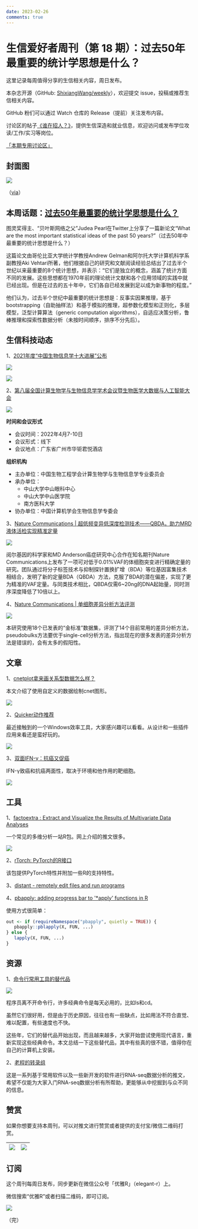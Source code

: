 ```yaml
---
date: 2023-02-26
comments: true
---
```


# 生信爱好者周刊（第 18 期）：过去50年最重要的统计学思想是什么？

这里记录每周值得分享的生信相关内容，周日发布。

本杂志开源（GitHub: [ShixiangWang/weekly](https://github.com/ShixiangWang/weekly)），欢迎提交 issue，投稿或推荐生信相关内容。

GitHub 粉们可以通过 Watch 仓库的 Release（提前）关注发布内容。

讨论区的帖子[《谁在招人？》](https://github.com/ShixiangWang/weekly/issues/2)，提供生信深造和就业信息，欢迎访问或发布学位攻读/工作/实习等岗位。

[「本期专用讨论区」](https://github.com/ShixiangWang/weekly/issues/456)

## 封面图

![](https://gitee.com/ShixiangWang/ImageCollection/raw/master/2022-2-19/1645279725781-iShot2022-02-19%2022.08.24.png)

（[via](https://pixabay.com/zh/photos/animal-puppy-dog-canine-pet-4085255/)）

## 本周话题：[过去50年最重要的统计学思想是什么？](https://mp.weixin.qq.com/s/_FuXZHmwTunEZ1kGgeoRSA)

图灵奖得主、“贝叶斯网络之父”Judea Pearl在Twitter上分享了一篇新论文“What are the most important statistical ideas of the past 50 years?”（过去50年中最重要的统计思想是什么？）

这篇论文由哥伦比亚大学统计学教授Andrew Gelman和阿尔托大学计算机科学系副教授Aki Vehtari所著，他们根据自己的研究和文献阅读经验总结出了过去半个世纪以来最重要的8个统计思想，并表示：“它们是独立的概念，涵盖了统计方面不同的发展。这些思想都在1970年前的理论统计文献和各个应用领域的实践中就已经出现。但是在过去的五十年中，它们各自已经发展到足以成为新事物的程度。”

他们认为，过去半个世纪中最重要的统计思想是：反事实因果推理，基于bootstrapping（自助抽样法）和基于模拟的推理，超参数化模型和正则化，多层模型，泛型计算算法（generic computation algorithms），自适应决策分析，鲁棒推理和探索性数据分析（未按时间顺序，排序不分先后）。

## 生信科技动态

1、[2021年度“中国生物信息学十大进展”公布](https://mp.weixin.qq.com/s/yUPY0XoHHqZb4dJkC7nCUg)


![](https://gitee.com/ShixiangWang/ImageCollection/raw/master/2022-2-19/1645279951685-image.png)

![](https://gitee.com/ShixiangWang/ImageCollection/raw/master/2022-2-19/1645279963729-image.png)


2、[第八届全国计算生物学与生物信息学学术会议暨生物医学大数据与人工智能大会](https://mp.weixin.qq.com/s/Dvg4-UIm2SXRQpbjjikt5g)


![](https://gitee.com/ShixiangWang/ImageCollection/raw/master/2022-2-19/1645280021020-image.png)

**时间和会议形式**

- 会议时间：2022年4月7-10日
- 会议形式：线下
- 会议地点：广东省广州市华钜君悦酒店

**组织机构**

- 主办单位：中国生物工程学会计算生物学与生物信息学专业委员会
- 承办单位：
  - 中山大学中山眼科中心
  - 中山大学中山医学院
  - 南方医科大学
- 协办单位：中国计算机学会生物信息学专委会

3、[Nature Communications | 超低频变异低深度检测技术——QBDA，助力MRD液体活检实现精准定量](https://mp.weixin.qq.com/s/uwM2ANd9BPIVb7jWLkqDig)


![](https://gitee.com/ShixiangWang/ImageCollection/raw/master/2022-2-19/1645280179894-image.png)


阅尔基因的科学家和MD Anderson癌症研究中心合作在知名期刊Nature Communications上发布了一项可对低于0.01%VAF的体细胞突变进行精确定量的研究。团队通过将分子标签技术与抑制探针置换扩增（BDA）等位基因富集技术相结合，发明了新的定量BDA（QBDA）方法，克服了BDA的潜在偏差，实现了更为精准的VAF定量。与同类技术相比，QBDA仅需6~20ng的DNA起始量，同时测序深度降低了10倍以上。 

4、[Nature Communications | 单细胞差异分析方法评测](https://mp.weixin.qq.com/s/dUedBCozMqmpL8ptXmf1HA)


![](https://gitee.com/ShixiangWang/ImageCollection/raw/master/2022-2-19/1645280258712-image.png)

本研究使用18个已发表的“金标准”数据集，评测了14个目前常用的差异分析方法，pseudobulks方法要优于single-cell分析方法，指出现在的很多发表的差异分析方法是错误的，会有太多的假阳性。

## 文章

1、[cnetplot拿来画关系型数据怎么样？](https://mp.weixin.qq.com/s/4fFt0-sjjwa18tG5qoeXHw)

本文介绍了使用自定义的数据绘制cnet图形。


![](https://gitee.com/ShixiangWang/ImageCollection/raw/master/2022-2-19/1645280410378-image.png)

2、[Quicker动作推荐](https://mp.weixin.qq.com/s/dBXkvaoXkYPSnTls1CS41g)

最近接触到的一个Windows效率工具，大家感兴趣可以看看。从设计和一些插件应用来看还是蛮好玩的。


![](https://gitee.com/ShixiangWang/ImageCollection/raw/master/2022-2-19/1645280511440-image.png)

3、[双面IFN-γ：抗癌又促癌](https://mp.weixin.qq.com/s?__biz=Mzg2OTczNjI0OQ==&mid=2247489298&idx=1&sn=0393e0fed1b70de903cbcee19b76ddb7&source=41#wechat_redirect)

IFN-γ致癌和抗癌两面性，取决于环境和他作用的靶细胞。


![](https://gitee.com/ShixiangWang/ImageCollection/raw/master/2022-2-19/1645280666802-image.png)


## 工具

1、[factoextra : Extract and Visualize the Results of Multivariate Data Analyses](https://github.com/kassambara/factoextra)

一个常见的多维分析一站R包。网上介绍的推文很多。

![](https://gitee.com/ShixiangWang/ImageCollection/raw/master/2022-2-19/1645280724741-image.png)

2、[rTorch: PyTorch的R接口](https://github.com/f0nzie/rTorch)

该包提供PyTorch特性并附加一些R的支持特性。

3、[distant - remotely edit files and run programs](https://github.com/chipsenkbeil/distant)

4、[pbapply: adding progress bar to '\*apply' functions in R](https://github.com/psolymos/pbapply)

使用方式很简单：

```r
out <- if (requireNamespace("pbapply", quietly = TRUE)) {
   pbapply::pblapply(X, FUN, ...)
} else {
   lapply(X, FUN, ...)
}
```


## 资源

1、[命令行常用工具的替代品](https://mp.weixin.qq.com/s/gkPbQTyhAHwYrpzJjftJVQ)


![](https://gitee.com/ShixiangWang/ImageCollection/raw/master/2022-2-19/1645281107743-image.png)


程序员离不开命令行，许多经典命令是每天必用的，比如ls和cd。

虽然它们很好用，但是由于历史原因，往往也有一些缺点，比如用法不符合直觉、难以配置，有些速度也不快。

这些年，它们的替代品开始出现，而且越来越多，大家开始尝试使用现代语言，重新实现这些经典命令。本文总结一下这些替代品，其中有些真的很不错，值得你在自己的计算机上安装。

2、[老程的转录组](https://mp.weixin.qq.com/mp/appmsgalbum?action=getalbum&__biz=MzUzMTEwODk0Ng==&scene=1&album_id=1749887454125293572&count=3#wechat_redirect)

这是一系列基于常用软件以及一些新开发的软件进行RNA-seq数据分析的推文，希望不仅能为大家入门RNA-seq数据分析有所帮助，更能够从中挖掘到与众不同的信息。


## 赞赏

如果你想要支持本周刊，可以对推文进行赞赏或者提供的支付宝/微信二维码打赏。

| ![](https://gitee.com/ShixiangWang/ImageCollection/raw/master/png/202109171440597.jpg) | ![](https://gitee.com/ShixiangWang/ImageCollection/raw/master/png/202109171440452.jpg) |
| ------------------------------------------------------------ | ------------------------------------------------------------ |

## 订阅

这个周刊每周日发布，同步更新在微信公众号「优雅R」（elegant-r）上。

微信搜索“优雅R”或者扫描二维码，即可订阅。

![](https://gitee.com/ShixiangWang/ImageCollection/raw/master/png/202109101438292.jpg)

（完）

